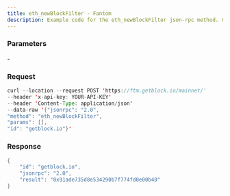 ```yaml
---
title: eth_newBlockFilter - Fantom
description: Example code for the eth_newBlockFilter json-rpc method. Сomplete guide on how to use eth_newBlockFilter json-rpc in GetBlock.io Web3 documentation.
---
```


### Parameters


\-

### Request

``` java
curl --location --request POST 'https://ftm.getblock.io/mainnet/' 
--header 'x-api-key: YOUR-API-KEY' 
--header 'Content-Type: application/json' 
--data-raw '{"jsonrpc": "2.0",
"method": "eth_newBlockFilter",
"params": [],
"id": "getblock.io"}'
```

###  Response

``` java
{
    "id": "getblock.io",
    "jsonrpc": "2.0",
    "result": "0x91ade735d8e534290b7f774fd0e00b40"
}
```

